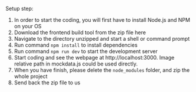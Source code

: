 Setup step:

1.  In order to start the coding, you will first have to install Node.js and NPM on your OS
2.  Download the frontend build tool from the zip file here
3.  Navigate to the directory unzipped and start a shell or command prompt
4.  Run command `npm install` to install dependencies
5.  Run command `npm run dev` to start the development server
6.  Start coding and see the webpage at http://localhost:3000. Image relative path in mockdata.js could be used directly.
7.  When you have finish, please delete the `node_modules` folder, and zip the whole project
8.  Send back the zip file to us